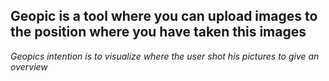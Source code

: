 ## Geopic is a tool where you can upload images to the position where you have taken this images

*Geopics intention is to visualize where the user shot his pictures to give an overview* 

